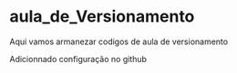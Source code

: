 # aula_de_Versionamento
Aqui vamos armanezar codigos de aula de versionamento

Adicionnado configuração no github
